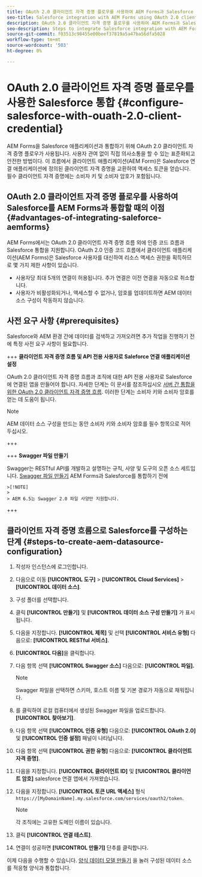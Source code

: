 ```yaml
---
title: OAuth 2.0 클라이언트 자격 증명 플로우를 사용하여 AEM Forms과 Salesforce 통합
seo-title: Salesforce integration with AEM Forms using OAuth 2.0 client credentials flow
description: OAuth 2.0 클라이언트 자격 증명 플로우를 사용하여 AEM Forms과 Salesforce 통합을 통합하는 절차
seo-description: Steps to integrate Salesforce integration with AEM Forms using OAuth 2.0 client credentials flow
source-git-commit: f03513c98455e00beef37819a5a47ba56dfa5028
workflow-type: tm+mt
source-wordcount: '503'
ht-degree: 0%

---
```



# OAuth 2.0 클라이언트 자격 증명 플로우를 사용한 Salesforce 통합  {#configure-salesforce-with-ouath-2.0-client-credential}

AEM Forms을 Salesforce 애플리케이션과 통합하기 위해 OAuth 2.0 클라이언트 자격 증명 플로우가 사용됩니다. 사용자 관여 없이 직접 의사소통을 할 수 있는 표준화되고 안전한 방법이다. 이 흐름에서 클라이언트 애플리케이션(AEM Form)은 Salesforce 연결 애플리케이션에 정의된 클라이언트 자격 증명을 교환하여 액세스 토큰을 얻습니다. 필수 클라이언트 자격 증명에는 소비자 키 및 소비자 암호가 포함됩니다.

## OAuth 2.0 클라이언트 자격 증명 플로우를 사용하여 Salesforce를 AEM Forms과 통합할 때의 이점 {#advantages-of-integrating-saleforce-aemforms}

AEM Forms에서는 OAuth 2.0 클라이언트 자격 증명 흐름 외에 인증 코드 흐름과 Salesforce 통합을 지원합니다. OAuth 2.0 인증 코드 흐름에서 클라이언트 애플리케이션(AEM Forms)은 Salesforce 사용자를 대신하여 리소스 액세스 권한을 획득하므로 몇 가지 제한 사항이 있습니다.

* 사용자당 최대 5개의 연결이 허용됩니다. 추가 연결은 이전 연결을 자동으로 취소합니다.
* 사용자가 비활성화되거나, 액세스할 수 없거나, 암호를 업데이트하면 AEM 데이터 소스 구성이 작동하지 않습니다.

## 사전 요구 사항 {#prerequisites}

Salesforce와 AEM 환경 간에 데이터를 검색하고 가져오려면 추가 작업을 진행하기 전에 특정 사전 요구 사항이 필요합니다.

+++ **클라이언트 자격 증명 흐름 및 API 전용 사용자로 Saleforce 연결 애플리케이션 설정**

OAuth 2.0 클라이언트 자격 증명 흐름과 조직에 대한 API 전용 사용자로 Salesforce에 연결된 앱을 만들어야 합니다. 자세한 단계는 이 문서를 참조하십시오 [서버 간 통합을 위한 OAuth 2.0 클라이언트 자격 증명 흐름](https://help.salesforce.com/s/articleView?id=sf.connected_app_client_credentials_setup.htm&amp;type=5). 이러한 단계는 소비자 키와 소비자 암호를 얻는 데 도움이 됩니다.

>[!NOTE]
>
> AEM 데이터 소스 구성을 만드는 동안 소비자 키와 소비자 암호를 필수 항목으로 적어 두십시오.

+++

+++ **Swagger 파일 만들기**

Swagger는 RESTful API를 개발하고 설명하는 규칙, 사양 및 도구의 오픈 소스 세트입니다. [Swagger 파일 만들기](https://experienceleague.adobe.com/docs/experience-manager-learn/cloud-service/forms/integrate-with-salesforce/describe-rest-api.html) AEM Forms과 Salesforce를 통합하기 전에

    >[!NOTE]
    >
    > AEM 6.5는 Swagger 2.0 파일 사양만 지원합니다.

+++

## 클라이언트 자격 증명 흐름으로 Salesforce를 구성하는 단계 {#steps-to-create-aem-datasource-configuration}

1. 작성자 인스턴스에 로그인합니다.
1. 다음으로 이동 **[!UICONTROL 도구]** > **[!UICONTROL Cloud Services]** > **[!UICONTROL 데이터 소스]**.
1. 구성 폴더를 선택합니다.
1. 클릭 **[!UICONTROL 만들기]** 및 **[!UICONTROL 데이터 소스 구성 만들기]** 가 표시됩니다.
1. 다음을 지정합니다. **[!UICONTROL 제목]** 및 선택 **[!UICONTROL 서비스 유형]** 다음으로: **[!UICONTROL RESTful 서비스]**.
1. **[!UICONTROL 다음]**&#x200B;을 클릭합니다.
1. 다음 항목 선택 **[!UICONTROL Swagger 소스]** 다음으로: **[!UICONTROL 파일].**
   >[!NOTE]
   >
   > Swagger 파일을 선택하면 스키마, 호스트 이름 및 기본 경로가 자동으로 채워집니다.

1. 를 클릭하여 로컬 컴퓨터에서 생성된 Swagger 파일을 업로드합니다. **[!UICONTROL 찾아보기]**.
1. 다음 항목 선택 **[!UICONTROL 인증 유형]** 다음으로: **[!UICONTROL OAuth 2.0]** 및 **[!UICONTROL 인증 설정]** 패널이 나타납니다.
1. 다음 항목 선택 **[!UICONTROL 권한 유형]** 다음으로: **[!UICONTROL 클라이언트 자격 증명]**.
1. 다음을 지정합니다. **[!UICONTROL 클라이언트 ID]** 및 **[!UICONTROL 클라이언트 암호]** salesforce 연결 앱에서 가져왔습니다.
1. 다음을 지정합니다. **[!UICONTROL 토큰 URL 액세스]** 형식
   `https://[MyDomainName].my.salesforce.com/services/oauth2/token`.

   >[!NOTE]
   >
   > 각 조직에는 고유한 도메인 이름이 있습니다.

1. 클릭 **[!UICONTROL 연결 테스트]**.
1. 연결이 성공하면 **[!UICONTROL 만들기]** 단추를 클릭합니다.

이제 다음을 수행할 수 있습니다. [양식 데이터 모델 만들기](https://experienceleague.adobe.com/docs/experience-manager-65/forms/form-data-model/create-form-data-models.html?lang=en) 을 눌러 구성된 데이터 소스를 적응형 양식과 통합합니다.


